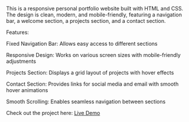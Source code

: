 This is a responsive personal portfolio website built with HTML and CSS.
The design is clean, modern, and mobile-friendly, featuring a navigation bar, 
a welcome section, a projects section, and a contact section.

Features:

Fixed Navigation Bar: Allows easy access to different sections

Responsive Design: Works on various screen sizes with mobile-friendly adjustments

Projects Section: Displays a grid layout of projects with hover effects

Contact Section: Provides links for social media and email with smooth hover animations

Smooth Scrolling: Enables seamless navigation between sections

Check out the project here: [Live Demo](https://estherlein.github.io/Personal-Portfolio-Webpage/)
